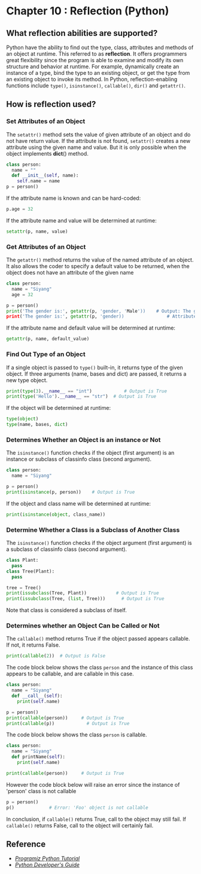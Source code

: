 # Chapter 10 : Reflection (Python)

## What reflection abilities are supported?

Python have the ability to find out the type, class, attributes and methods of an object at runtime. This referred to as **reflection**. It offers programmers great flexibility since the program is able to examine and modify its own structure and behavior at runtime. For example, dynamically create an instance of a type, bind the type to an existing object, or get the type from an existing object to invoke its method. In Python, reflection-enabling functions include `type()`, `isinstance()`, `callable()`, `dir()` and `getattr()`.

## How is reflection used?

### Set Attributes of an Object
The `setattr()` method sets the value of given attribute of an object and do not have return value.
If the attribute is not found, `setattr()` creates a new attribute using the given name and value. But it is only possible when the object implements __dict__() method.
```python
class person:
  name = ""
  def __init__(self, name):
    self.name = name
p = person()
```
If the attribute name is known and can be hard-coded:
```python
p.age = 32
```
If the attribute name and value will be determined at runtime:
```python
setattr(p, name, value)
```

### Get Attributes of an Object
The `getattr()` method returns the value of the named attribute of an object. It also allows the coder to specify a default value to be returned, when the object does not have an attribute of the given name
```python
class person:
  name = "Siyang"
  age = 32

p = person()
print('The gender is:', getattr(p, 'gender, 'Male'))	# Output: The gender is: Male
print('The gender is:', getattr(p, 'gender))			    # AttributeError: 'person' object has no attribute 'gender'
```
If the attribute name and default value will be determined at runtime:
```python
getattr(p, name, default_value)
```

### Find Out Type of an Object
If a single object is passed to `type()` built-in, it returns type of the given object. If three arguments (name, bases and dict) are passed, it returns a new type object. 
```python
print(type(3).__name__ == "int")		    # Output is True
print(type('Hello').__name__ == "str")	# Output is True
```
If the object will be determined at runtime:
```python
type(object)
type(name, bases, dict)
```

### Determines Whether an Object is an instance or Not
The `isinstance()` function checks if the object (first argument) is an instance or subclass of classinfo class (second argument).
```python
class person:
  name = "Siyang"

p = person()
print(isinstance(p, person))	# Output is True
```
If the object and class name will be determined at runtime:
```python
print(isinstance(object, class_name))
```

### Determine Whether a Class is a Subclass of Another Class
The `isinstance()` function checks if the object argument (first argument) is a subclass of classinfo class (second argument).
```Python
class Plant: 
  pass
class Tree(Plant):
  pass

tree = Tree()
print(issubclass(Tree, Plant))           # Output is True
print(issubclass(Tree, (list, Tree)))	   # Output is True
```
Note that class is considered a subclass of itself.

### Determines whether an Object Can be Called or Not
The `callable()` method returns True if the object passed appears callable. If not, it returns False.
```python
print(callable(2))	# Output is False
```
The code block below shows the class `person` and the instance of this class appears to be callable, and are callable in this case.
```python
class person:
  name = "Siyang"
  def __call__(self):
    print(self.name)

p = person()
print(callable(person))		# Output is True
print(callable(p))			  # Output is True
```
The code block below shows the class `person` is callable.
```Python
class person:
  name = "Siyang"
  def printName(self):
    print(self.name)

print(callable(person))		# Output is True
```
However the code block below will raise an error since the instance of 'person' class is not callable
```python
p = person()
p()				# Error: 'Foo' object is not callable
```
In conclusion, if `callable()` returns True, call to the object may still fail. If `callable()` returns False, call to the object will certainly fail.

## Reference
- [_Programiz Python Tutorial_](https://www.programiz.com/python-programming/methods/built-in/)
- [_Python Developer's Guide_](https://www.python.org/dev/peps/pep-0363/)